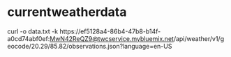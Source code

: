 # currentweatherdata
curl -o data.txt -k https://ef5128a4-86b4-47b8-b14f-a0cd74abf0ef:MwN42ReQZ9@twcservice.mybluemix.net/api/weather/v1/geocode/20.29/85.82/observations.json?language=en-US
